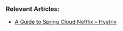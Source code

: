 ### Relevant Articles:
- [A Guide to Spring Cloud Netflix – Hystrix](http://www.baeldung.com/spring-cloud-netflix-hystrix)

